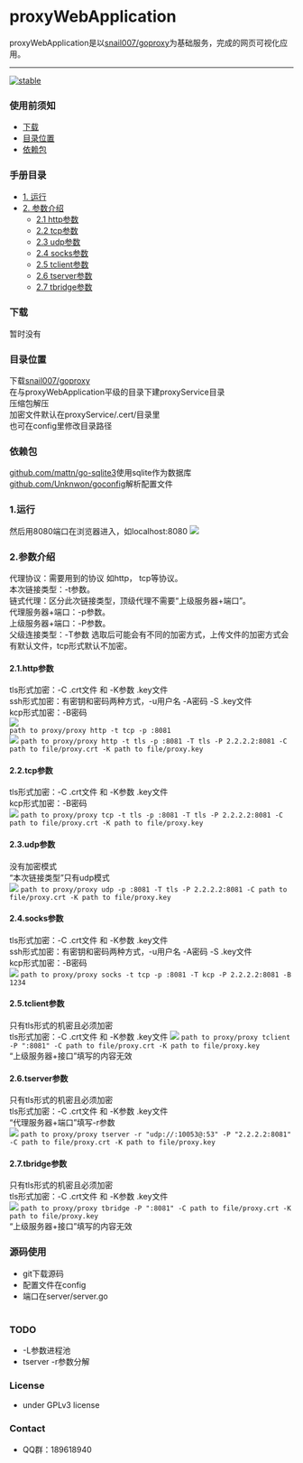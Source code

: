# proxyWebApplication
proxyWebApplication是以[snail007/goproxy](https://github.com/snail007/goproxy/)为基础服务，完成的网页可视化应用。

---
[![stable](https://img.shields.io/badge/stable-stable-green.svg)](https://github.com/snail007/goproxy/)

### 使用前须知
 - [下载](#下载)
 - [目录位置](#目录位置)
 - [依赖包](#依赖包)
 
### 手册目录
- [1. 运行](#1运行)
- [2. 参数介绍](#2参数介绍)
     - [2.1 http参数](#21http参数)
     - [2.2 tcp参数](#22tcp参数)
     - [2.3 udp参数](#23udp参数)
     - [2.4 socks参数](#24socks参数)
     - [2.5 tclient参数](#25tclient参数)
     - [2.6 tserver参数](#26tserver参数)
     - [2.7 tbridge参数](#27tbridge参数)
 
### 下载
暂时没有 
  

### 目录位置
下载[snail007/goproxy](https://github.com/snail007/goproxy/releases)  
在与proxyWebApplication平级的目录下建proxyService目录  
压缩包解压  
加密文件默认在proxyService/.cert/目录里  
也可在config里修改目录路径  

### 依赖包
[github.com/mattn/go-sqlite3](https://github.com/mattn/go-sqlite3)使用sqlite作为数据库  
[github.com/Unknwon/goconfig](https://github.com/Unknwon/goconfig)解析配置文件  

### 1.运行
然后用8080端口在浏览器进入，如localhost:8080
<img src="https://github.com/yincongcyincong/proxyWebApplication/raw/master/docs-images/preview.png?raw=true" /> 
  
### 2.参数介绍
代理协议：需要用到的协议 如http， tcp等协议。  
本次链接类型：-t参数。  
链式代理：区分此次链接类型，顶级代理不需要“上级服务器+端口”。  
代理服务器+端口：-p参数。  
上级服务器+端口：-P参数。  
父级连接类型：-T参数 选取后可能会有不同的加密方式，上传文件的加密方式会有默认文件，tcp形式默认不加密。 

#### **2.1.http参数** 
tls形式加密：-C .crt文件 和 -K参数 .key文件  
ssh形式加密：有密钥和密码两种方式，-u用户名 -A密码 -S .key文件  
kcp形式加密：-B密码  
<img src="https://github.com/yincongcyincong/proxyWebApplication/raw/master/docs-images/http1.png?raw=true" />  
`path to proxy/proxy http -t tcp -p :8081`  
<img src="https://github.com/yincongcyincong/proxyWebApplication/raw/master/docs-images/http2.png?raw=true" /> 
`path to proxy/proxy http -t tls -p :8081 -T tls -P 2.2.2.2:8081 -C path to file/proxy.crt -K path to file/proxy.key`  

#### **2.2.tcp参数** 
tls形式加密：-C .crt文件 和 -K参数 .key文件  
kcp形式加密：-B密码  
<img src="https://github.com/yincongcyincong/proxyWebApplication/raw/master/docs-images/tcp1.png?raw=true" /> 
`path to proxy/proxy tcp -t tls -p :8081 -T tls -P 2.2.2.2:8081 -C path to file/proxy.crt -K path to file/proxy.key`  

#### **2.3.udp参数** 
没有加密模式  
“本次链接类型”只有udp模式  
<img src="https://github.com/yincongcyincong/proxyWebApplication/raw/master/docs-images/tcp1.png?raw=true" /> 
`path to proxy/proxy udp -p :8081 -T tls -P 2.2.2.2:8081 -C path to file/proxy.crt -K path to file/proxy.key`

#### **2.4.socks参数** 
tls形式加密：-C .crt文件 和 -K参数 .key文件  
ssh形式加密：有密钥和密码两种方式，-u用户名 -A密码 -S .key文件  
kcp形式加密：-B密码  
<img src="https://github.com/yincongcyincong/proxyWebApplication/raw/master/docs-images/socks.png?raw=true" /> 
`path to proxy/proxy socks -t tcp -p :8081 -T kcp -P 2.2.2.2:8081 -B 1234 `

#### **2.5.tclient参数** 
只有tls形式的机密且必须加密  
tls形式加密：-C .crt文件 和 -K参数 .key文件 
<img src="https://github.com/yincongcyincong/proxyWebApplication/raw/master/docs-images/tclient.png?raw=true" /> 
`path to proxy/proxy tclient -P ":8081" -C path to file/proxy.crt -K path to file/proxy.key `  
“上级服务器+接口”填写的内容无效

#### **2.6.tserver参数** 
只有tls形式的机密且必须加密  
tls形式加密：-C .crt文件 和 -K参数 .key文件  
“代理服务器+端口”填写-r参数  
<img src="https://github.com/yincongcyincong/proxyWebApplication/raw/master/docs-images/tserver.png?raw=true" /> 
`path to proxy/proxy tserver -r "udp://:10053@:53" -P "2.2.2.2:8081" -C path to file/proxy.crt -K path to file/proxy.key`

#### **2.7.tbridge参数** 
只有tls形式的机密且必须加密  
tls形式加密：-C .crt文件 和 -K参数 .key文件  
<img src="https://github.com/yincongcyincong/proxyWebApplication/raw/master/docs-images/tbridge.png?raw=true" /> 
`path to proxy/proxy tbridge -P ":8081" -C path to file/proxy.crt -K path to file/proxy.key `  
“上级服务器+接口”填写的内容无效  

### 源码使用  
- git下载源码  
- 配置文件在config  
- 端口在server/server.go  
   
### TODO
- -L参数进程池  
- tserver -r参数分解  

### License
- under GPLv3 license  

### Contact
- QQ群：189618940
